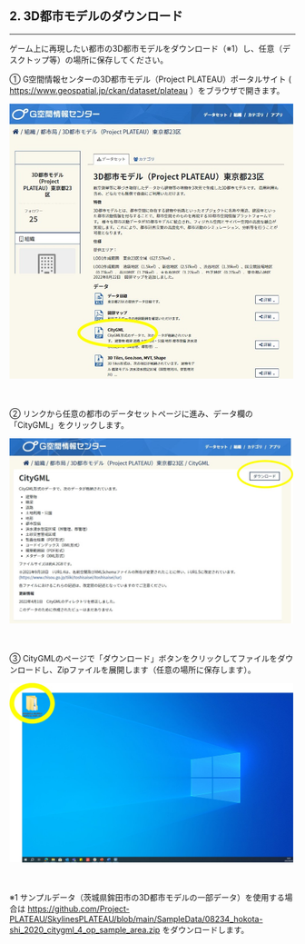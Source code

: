 ## 2. 3D都市モデルのダウンロード

------

ゲーム上に再現したい都市の3D都市モデルをダウンロード（※1）し、任意（デスクトップ等）の場所に保存してください。

① G空間情報センターの3D都市モデル（Project PLATEAU）ポータルサイト ( https://www.geospatial.jp/ckan/dataset/plateau ）をブラウザで開きます。

<img src="../resources/userMan/2-2-1-1.jpg" style="width:500px" />
<br>
<br>
<br>

② リンクから任意の都市のデータセットページに進み、データ欄の「CityGML」をクリックします。

<img src="../resources/userMan/2-2-1-2.jpg" style="width:500px" />
<br>
<br>
<br>

③ CityGMLのページで「ダウンロード」ボタンをクリックしてファイルをダウンロードし、Zipファイルを展開します（任意の場所に保存します）。

<img src="../resources/userMan/2-2-1-3.jpg" style="width:500px"/>
<br>
<br>
<br>

※1 サンプルデータ（茨城県鉾田市の3D都市モデルの一部データ）を使用する場合は
https://github.com/Project-PLATEAU/SkylinesPLATEAU/blob/main/SampleData/08234_hokota-shi_2020_citygml_4_op_sample_area.zip をダウンロードします。

<br>
<br>
